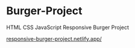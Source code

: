# Burger-Project
HTML CSS JavaScript Responsive Burger Project


[responsive-burger-project.netlify.app/](https://responsive-burger-project.netlify.app/)
